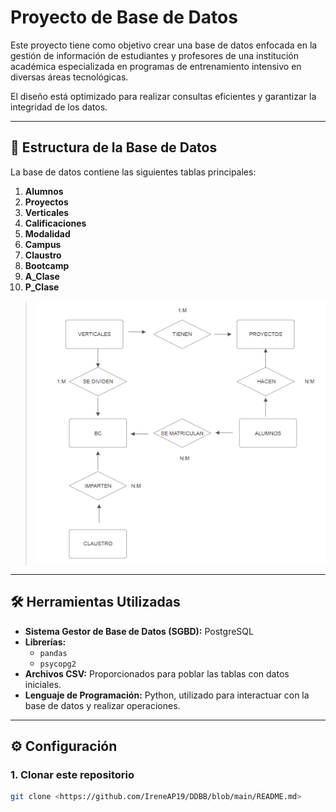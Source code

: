 # Proyecto de Base de Datos

Este proyecto tiene como objetivo crear una base de datos enfocada en la gestión de información de estudiantes y profesores de una institución académica especializada en programas de entrenamiento intensivo en diversas áreas tecnológicas. 

El diseño está optimizado para realizar consultas eficientes y garantizar la integridad de los datos.

---

## 📂 Estructura de la Base de Datos

La base de datos contiene las siguientes tablas principales:

1. **Alumnos**
2. **Proyectos**
3. **Verticales**
4. **Calificaciones**
5. **Modalidad**
6. **Campus**
7. **Claustro**
8. **Bootcamp**
9. **A_Clase**
10. **P_Clase**

> ![Diagrama E/R](modelos/Modelo_ERD.png)
---

## 🛠️ Herramientas Utilizadas

- **Sistema Gestor de Base de Datos (SGBD):** PostgreSQL
- **Librerías:**  
  - `pandas`  
  - `psycopg2`  
- **Archivos CSV:** Proporcionados para poblar las tablas con datos iniciales.  
- **Lenguaje de Programación:** Python, utilizado para interactuar con la base de datos y realizar operaciones.

---

## ⚙️ Configuración

### 1. Clonar este repositorio
```bash
git clone <https://github.com/IreneAP19/DDBB/blob/main/README.md>


